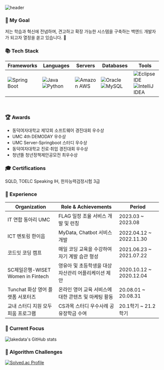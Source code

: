 ![header](https://capsule-render.vercel.app/api?type=waving&color=gradient&height=200&text=Welcome%20To%20My%20Github%20Page!!&fontSize=40&fontAlign=70&fontAlignY=40&animation=twinkling)

### 🌟 My Goal
저는 학습과 혁신에 전념하며, 견고하고 확장 가능한 시스템을 구축하는 백엔드 개발자가 되고자 열정을 쏟고 있습니다. 🚀

### 📚 Tech Stack

| **Frameworks**                                                                 | **Languages**                                                      | **Servers**                                                        | **Databases**                                                      | **Tools**                                                          |
|--------------------------------------------------------------------------------|--------------------------------------------------------------------|--------------------------------------------------------------------|--------------------------------------------------------------------|--------------------------------------------------------------------|
| ![Spring Boot](https://img.shields.io/badge/Spring%20Boot-6DB33F?style=flat&logo=Spring%20Boot&logoColor=white) | ![Java](https://img.shields.io/badge/Java-FF7800?style=flat&logo=Java&logoColor=white) ![Python](https://img.shields.io/badge/Python-3766AB?style=flat&logo=Python&logoColor=white) | ![Amazon AWS](https://img.shields.io/badge/Amazon%20AWS-232F3E?style=flat&logo=Amazon%20AWS&logoColor=white) | ![Oracle](https://img.shields.io/badge/Oracle-F80000?style=flat&logo=Oracle&logoColor=white) ![MySQL](https://img.shields.io/badge/MySQL-CC2927?style=flat&logo=MySQL&logoColor=white) | ![Eclipse IDE](https://img.shields.io/badge/Eclipse%20IDE-2C2255?style=flat&logo=Eclipse%20IDE&logoColor=white) ![IntelliJ IDEA](https://img.shields.io/badge/IntelliJ%20IDEA-000000?style=flat&logo=IntelliJ%20IDEA&logoColor=white) |

<br/>

### 🏆 Awards

- 동덕여자대학교 제12회 소프트웨어 경진대회 우수상
- UMC 4th DEMODAY 우수상
- UMC Server-Springboot 스터디 우수상
- 동덕여자대학교 진로·취업 경진대회 우수상
- 청년뜰 청년정책제안공모전 최우수상

### 🎓 Certifications

SQLD, TOELC Speaking IH, 한자능력검정시험 3급

### 💼 Experience

| **Organization**              | **Role & Achievements**                                                                                       | **Period**            |
|-------------------------------|----------------------------------------------------------------------------------------------------------------|-----------------------|
| IT 연합 동아리 UMC             | FLAG 일정 조율 서비스 개발 및 런칭                                                                               | 2023.03 ~ 2023.08      |
| ICT 멘토링 한이음               | MyData, Chatbot 서비스 개발                                                                                         | 2022.04.12 ~ 2022.11.30 |
| 코드잇 코딩 캠프               | 매일 코딩 교육을 수강하여 자기 계발 습관 형성                                                                    | 2021.06.23 ~ 2021.07.22 |
| SC제일은행-WISET Women in Fintech| 영유아 및 초등학생을 대상 자산관리 어플리케이션 제안              | 2020.10.12 ~ 2020.12.04 |
| Tunchat 화상 영어 플랫폼 서포터즈| 온라인 영어 교육 서비스에 대한 콘텐츠 및 마케팅 활동                                                             | 20.08.01 ~ 20.08.31    |
| 교내 스터디 지원 모두피움 프로그램 | CS과목 스터디 우수사례 공유장학금 수여                                                                          | 20.1학기 ~ 21.2학기     |

### 🔭 Current Focus

![lakedata's GitHub stats](https://github-readme-stats.vercel.app/api?username=lakedata&show_icons=true&theme=dark&count_private=true&hide=issues)

### 🏅 Algorithm Challenges

[![Solved.ac Profile](http://mazassumnida.wtf/api/v2/generate_badge?boj=wldud2550)](https://solved.ac/wldud2550)

